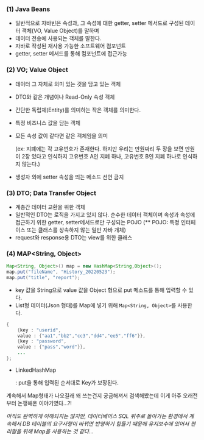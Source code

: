 ### (1) Java Beans

- 일반적으로 자바빈은 속성과, 그 속성에 대한 getter, setter 메서드로 구성된 데이터 객체(VO, Value Object)를 말하며
- 데이터 전송에 사용되는 객체를 말한다.
- 자바로 작성된 재사용 가능한 소프트웨어 컴포넌트
- getter, setter 메서드를 통해 컴포넌트에 접근가능

### (2) VO; Value Object

- 데이터 그 자체로 의미 있는 것을 담고 있는 객체
- DTO와 같은 개념이나 Read-Only 속성 객체
- 간단한 독립체(Entity)를 의미하는 작은 객체를 의미한다.
- 특정 비즈니스 값을 담는 객체
- 모든 속성 값이 같다면 같은 객체임을 의미
    
    (ex: 지폐에는 각 고유번호가 존재한다. 하지만 우리는 만원짜리 두 장을 보면 만원이 2장 있다고 인식하지 고유번호 A인 지폐 하나, 고유번호 B인 지폐 하나로 인식하지 않는다.)
    
- 생성자 외에 setter 속성을 띄는 메소드 선언 금지

### (3) DTO; Data Transfer Object

- 계층간 데이터 교환을 위한 객체
- 일반적인 DTO는 로직을 가지고 있지 않다. 순수한 데이터 객체이며 속성과 속성에 접근하기 위한 getter, setter메서드로만 구성되는 POJO
(** POJO: 특정 인터페이스 또는 클래스를 상속하지 않는 일반 자바 개체)
- request와 response용 DTO는 view를 위한 클래스

### (4) MAP<String, Object>

```java
Map<String, Object>() map = new HashMap<String,Object>();
map.put("fileName", "History_20220523");
map.put("title", "report");
```

- key 값을 String으로 value 값을 Object 형으로 put 메소드를 통해 입력할 수 있다.
- List형 데이터(Json 형태)를 Map에 넣기 위해 `Map<String, Object>`를 사용한다.

```java
{
	{key : "userid",
	value : {"aa1","bb2","cc3","dd4","ee5","ff6"}},
	{key : "password",
	value : {"pass","word"}},
	...
};
```

- LinkedHashMap
    
    : put을 통해 입력된 순서대로 Key가 보장된다.
    

계속해서 Map형태가 나오길래 왜 쓰는건지 궁금해져서 검색해봤는데 이게 아주 오래전부터 논쟁해온 이야기였다...?!

*아직도 완벽하게 이해되지는 않지만, 데이터베이스 SQL 위주로 돌아가는 환경에서 계속해서 DB 테이블의 요구사항이 바뀌면 반영하기 힘들기 때문에 유지보수에 있어서 편리함을 위해 Map을 사용하는 것 같다…*
